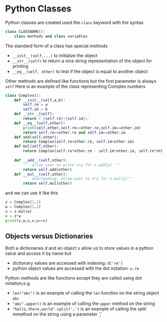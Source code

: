 # Python Classes

Python classes are created used the ```class``` keyword with the syntax
``` python
class CLASSNAME():
    class methods and class variables
```
The standard form of a class has special methods
* ```__init__(self,...)```  to initialize the object
*  ```__str__(self)```  to return a nice string representation of the object for printing
*  ```__eq__(self, other)```  to test if the object is equal to another object

Other methods are defined like functions but the first parameter is always ```self```
Here is an example of the class representing Complex numbers
``` python
class Complex():
    def __init__(self,a,b):
        self.re = a
        self.im = b
    def __str__(self):
        return f'{self.re}+{self.im}i'
    def __eq__(self,other):
        print(self,other,self.re==other.re,self.im==other.im)
        return self.re==other.re and self.im==other.im
    def add(self,other):
        return Complex(self.re+other.re, self.im+other.im)
    def mul(self,other):
        return Complex(self.re*other.re - self.im*other.im, self.re*other.im+self.im*other.re)
    
    def __add__(self,other):
        ''' allow user to write x+y for x.add(y) '''
        return self.add(other)
    def __mul__(self,other):
        ''' overloading: allow user to x*y for x.mul(y)'''
        return self.mul(other)
```
and we can use it like this
``` python
z = Complex(1,1)
w = Complex(1,2)
u = z.mul(w)
v = z*w
print(z,w,u,v,u==v)
```

## Objects versus Dictionaries
Both a dictionaries d and an object x allow us to store values in a python value and access it by name but
* dictionary values are accessed with indexing:  ```d['re']```
* python object values are accessed with the dot notation:  ```x.re```

Python methods are like functions except they are called using dot notation,e.g.
* ```len("abc")```  is an example of calling the ```len``` function on the string object ```abc```
* ```"abc".upper()``` is an example of calling the ```upper``` method on the string
* ```"hello,there,world".split(',')``` is an example of calling the split mmethod on the string using a parameter ','

  
